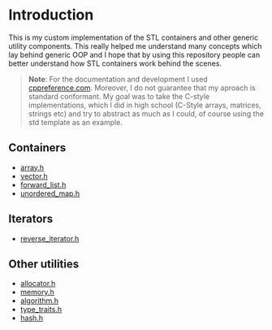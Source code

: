 # Introduction

This is my custom implementation of the STL containers and other generic utility components. This really helped me understand many concepts which lay behind generic OOP and I hope that by using this repository people can better understand how STL containers work behind the scenes.

> **Note**: For the documentation and development I used [cppreference.com](https://en.cppreference.com/w/). Moreover, I do not guarantee that my aproach is standard conformant. My goal was to take the C-style implementations, which I did in high school (C-Style arrays, matrices, strings etc) and try to abstract as much as I could, of course using the std template as an example.

## Containers

- [array.h](https://github.com/sorin373/CPP-Custom-STL/blob/main/src/STL/array.h) 
- [vector.h](https://github.com/sorin373/CPP-Custom-STL/blob/main/src/STL/vector.h)
- [forward_list.h](https://github.com/sorin373/CPP-Custom-STL/blob/main/src/STL/forward_list.h)
- [unordered_map.h](https://github.com/sorin373/CPP-Custom-STL/blob/main/src/STL/unordered_map.h)

## Iterators
- [reverse_iterator.h](https://github.com/sorin373/CPP-Custom-STL/blob/main/src/STL/reverse_iterator.h)

## Other utilities
- [allocator.h](https://github.com/sorin373/CPP-Custom-STL/blob/main/src/STL/allocator/allocator.h)
- [memory.h](https://github.com/sorin373/CPP-Custom-STL/blob/main/src/STL/memory.h)
- [algorithm.h](https://github.com/sorin373/CPP-Custom-STL/blob/main/src/STL/algorithm/algorithm.h)
- [type_traits.h](https://github.com/sorin373/CPP-Custom-STL/blob/main/src/STL/traits/type_traits.h)
- [hash.h](https://github.com/sorin373/CPP-Custom-STL/blob/main/src/STL/functional_hash/hash.h)